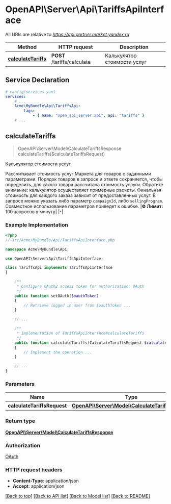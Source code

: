 # OpenAPI\Server\Api\TariffsApiInterface

All URIs are relative to *https://api.partner.market.yandex.ru*

Method | HTTP request | Description
------------- | ------------- | -------------
[**calculateTariffs**](TariffsApiInterface.md#calculateTariffs) | **POST** /tariffs/calculate | Калькулятор стоимости услуг


## Service Declaration
```yaml
# config/services.yaml
services:
    # ...
    Acme\MyBundle\Api\TariffsApi:
        tags:
            - { name: "open_api_server.api", api: "tariffs" }
    # ...
```

## **calculateTariffs**
> OpenAPI\Server\Model\CalculateTariffsResponse calculateTariffs($calculateTariffsRequest)

Калькулятор стоимости услуг

Рассчитывает стоимость услуг Маркета для товаров с заданными параметрами. Порядок товаров в запросе и ответе сохраняется, чтобы определить, для какого товара рассчитана стоимость услуги.  Обратите внимание: калькулятор осуществляет примерные расчеты. Финальная стоимость для каждого заказа зависит от предоставленных услуг.  В запросе можно указать либо параметр `campaignId`, либо `sellingProgram`. Совместное использование параметров приведет к ошибке.  |**⚙️ Лимит:** 100 запросов в минуту| |-|

### Example Implementation
```php
<?php
// src/Acme/MyBundle/Api/TariffsApiInterface.php

namespace Acme\MyBundle\Api;

use OpenAPI\Server\Api\TariffsApiInterface;

class TariffsApi implements TariffsApiInterface
{

    /**
     * Configure OAuth2 access token for authorization: OAuth
     */
    public function setOAuth($oauthToken)
    {
        // Retrieve logged in user from $oauthToken ...
    }

    // ...

    /**
     * Implementation of TariffsApiInterface#calculateTariffs
     */
    public function calculateTariffs(CalculateTariffsRequest $calculateTariffsRequest, int &$responseCode, array &$responseHeaders): array|object|null
    {
        // Implement the operation ...
    }

    // ...
}
```

### Parameters

Name | Type | Description  | Notes
------------- | ------------- | ------------- | -------------
 **calculateTariffsRequest** | [**OpenAPI\Server\Model\CalculateTariffsRequest**](../Model/CalculateTariffsRequest.md)|  |

### Return type

[**OpenAPI\Server\Model\CalculateTariffsResponse**](../Model/CalculateTariffsResponse.md)

### Authorization

[OAuth](../../README.md#OAuth)

### HTTP request headers

 - **Content-Type**: application/json
 - **Accept**: application/json

[[Back to top]](#) [[Back to API list]](../../README.md#documentation-for-api-endpoints) [[Back to Model list]](../../README.md#documentation-for-models) [[Back to README]](../../README.md)

